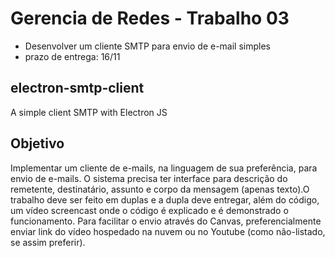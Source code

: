 # Gerencia de Redes - Trabalho 03

- Desenvolver um cliente SMTP para envio de e-mail simples
- prazo de entrega: 16/11

## electron-smtp-client 
 A simple client SMTP with Electron JS

## Objetivo

Implementar um cliente de e-mails, na linguagem de sua preferência, para envio de e-mails. O sistema precisa ter interface para descrição do remetente, destinatário, assunto e corpo da mensagem (apenas texto).O trabalho deve ser feito em duplas e a dupla deve entregar, além do código, um vídeo screencast onde o código é explicado e é demonstrado o funcionamento. Para facilitar o envio através do Canvas, preferencialmente enviar link do vídeo hospedado na nuvem ou no Youtube (como não-listado, se assim preferir).
